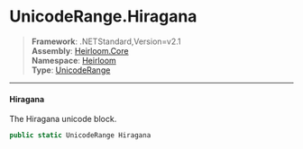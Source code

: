 # UnicodeRange.Hiragana

> **Framework**: .NETStandard,Version=v2.1  
> **Assembly**: [Heirloom.Core][0]  
> **Namespace**: [Heirloom][0]  
> **Type**: [UnicodeRange][1]

--------------------------------------------------------------------------------

#### Hiragana

The Hiragana unicode block.

```cs
public static UnicodeRange Hiragana
```

[0]: ../Heirloom.Core.md
[1]: Heirloom.UnicodeRange.md
